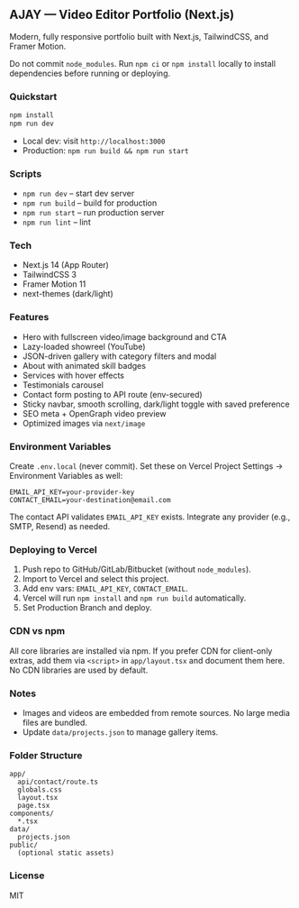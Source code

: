 ## AJAY — Video Editor Portfolio (Next.js)

Modern, fully responsive portfolio built with Next.js, TailwindCSS, and Framer Motion.

Do not commit `node_modules`. Run `npm ci` or `npm install` locally to install dependencies before running or deploying.

### Quickstart

```bash
npm install
npm run dev
```

- Local dev: visit `http://localhost:3000`
- Production: `npm run build && npm run start`

### Scripts

- `npm run dev` – start dev server
- `npm run build` – build for production
- `npm run start` – run production server
- `npm run lint` – lint

### Tech
- Next.js 14 (App Router)
- TailwindCSS 3
- Framer Motion 11
- next-themes (dark/light)

### Features
- Hero with fullscreen video/image background and CTA
- Lazy-loaded showreel (YouTube)
- JSON-driven gallery with category filters and modal
- About with animated skill badges
- Services with hover effects
- Testimonials carousel
- Contact form posting to API route (env-secured)
- Sticky navbar, smooth scrolling, dark/light toggle with saved preference
- SEO meta + OpenGraph video preview
- Optimized images via `next/image`

### Environment Variables
Create `.env.local` (never commit). Set these on Vercel Project Settings → Environment Variables as well:

```
EMAIL_API_KEY=your-provider-key
CONTACT_EMAIL=your-destination@email.com
```

The contact API validates `EMAIL_API_KEY` exists. Integrate any provider (e.g., SMTP, Resend) as needed.

### Deploying to Vercel
1. Push repo to GitHub/GitLab/Bitbucket (without `node_modules`).
2. Import to Vercel and select this project.
3. Add env vars: `EMAIL_API_KEY`, `CONTACT_EMAIL`.
4. Vercel will run `npm install` and `npm run build` automatically.
5. Set Production Branch and deploy.

### CDN vs npm
All core libraries are installed via npm. If you prefer CDN for client-only extras, add them via `<script>` in `app/layout.tsx` and document them here. No CDN libraries are used by default.

### Notes
- Images and videos are embedded from remote sources. No large media files are bundled.
- Update `data/projects.json` to manage gallery items.

### Folder Structure
```
app/
  api/contact/route.ts
  globals.css
  layout.tsx
  page.tsx
components/
  *.tsx
data/
  projects.json
public/
  (optional static assets)
```

### License
MIT


